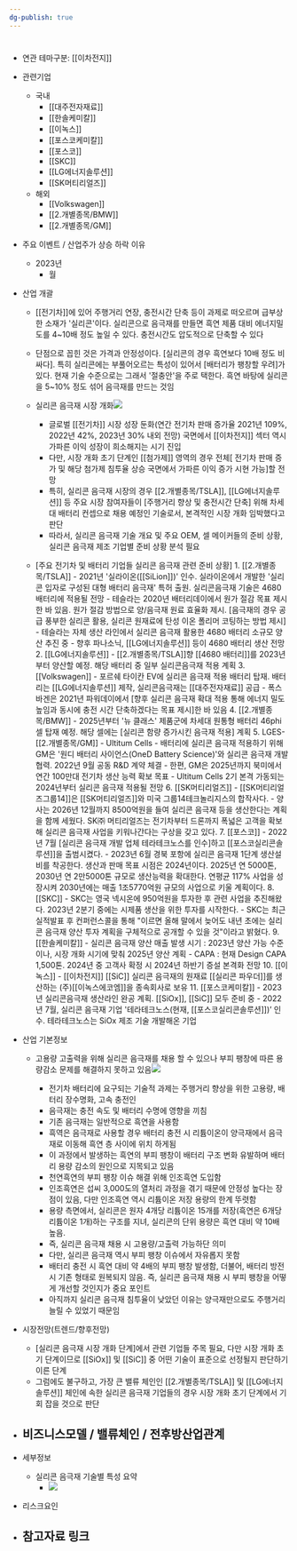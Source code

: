 ```yaml
---
dg-publish: true
---
```

#

- 연관 테마구분: [[이차전지]]




- 관련기업
	- 국내
		- [[대주전자재료]]
		- [[한솔케미칼]]
		- [[이녹스]]
		- [[포스코케미칼]]
		- [[포스코]]
		- [[SKC]]
		- [[LG에너지솔루션]]
		- [[SK머티리얼즈]]
	- 해외
		- [[Volkswagen]] 
		- [[2.개별종목/BMW]]
		- [[2.개별종목/GM]]




- 주요 이벤트 / 산업주가 상승 하락 이유
	- 2023년
		- 월





- 산업 개괄
	- [[전기차]]에 있어 주행거리 연장, 충전시간 단축 등이 과제로 떠오르며 급부상한 소재가 '실리콘'이다. 실리콘으로 음극재를 만들면 흑연 제품 대비 에너지밀도를 4~10배 정도 높일 수 있다. 충전시간도 압도적으로 단축할 수 있다
	- 단점으로 꼽힌 것은 가격과 안정성이다. [실리콘의 경우 흑연보다 10배 정도 비싸다]. 특히 실리콘에는 부풀어오르는 특성이 있어서 [배터리가 팽창할 우려]가 있다. 현재 기술 수준으로는 그래서 '절충안'을 주로 택한다. 흑연 바탕에 실리콘을 5~10% 정도 섞어 음극재를 만드는 것임
	- 실리콘 음극재 시장 개화![](https://i.imgur.com/KytcRPn.png)

		- 글로벌 [[전기차]] 시장 성장 둔화(연간 전기차 판매 증가율 2021년 109%, 2022년 42%, 2023년 30% 내외 전망) 국면에서 [[이차전지]] 섹터 역시 가파른 이익 성장이 희소해지는 시기 진입
		- 다만, 시장 개화 초기 단계인 [[첨가제]] 영역의 경우 전체[ 전기차 판매 증가 및 해당 첨가제 침투율 상승 국면에서 가파른 이익 증가 시현 가능]할 전망 
		- 특히, 실리콘 음극재 시장의 경우 [[2.개별종목/TSLA]], [[LG에너지솔루션]] 등 주요 시장 참여자들이 [주행거리 향상 및 충전시간 단축] 위해 차세대 배터리 컨셉으로 채용 예정인 기술로서, 본격적인 시장 개화 임박했다고 판단 
		- 따라서, 실리콘 음극재 기술 개요 및 주요 OEM, 셀 메이커들의 준비 상황, 실리콘 음극재 제조 기업별 준비 상황 분석 필요
	- [주요 전기차 및 배터리 기업들 실리콘 음극재 관련 준비 상황] 
			1. [[2.개별종목/TSLA]] 
				- 2021년 '실라이온([[SiLion]])' 인수. 실라이온에서 개발한 '실리콘 입자로 구성된 대형 배터리 음극재' 특허 출원. 실리콘음극재 기술은 4680 배터리에 적용될 전망 
				- 테슬라는 2020년 배터리데이에서 원가 절감 목표 제시한 바 있음. 원가 절감 방법으로 양/음극재 원료 효율화 제시. [음극재의 경우 공급 풍부한 실리콘 활용, 실리콘 원재료에 탄성 이온 폴리머 코팅하는 방법 제시] 
				- 테슬라는 자체 생산 라인에서 실리콘 음극재 활용한 4680 배터리 소규모 양산 추진 중 
				- 향후 파나소닉, [[LG에너지솔루션]]  등이 4680 배터리 생산 전망 
			2. [[LG에너지솔루션]]
				  - [[2.개별종목/TSLA]]향 [[4680 배터리]]를 2023년부터 양산할 예정. 해당 배터리 중 일부 실리콘음극재 적용 계획 
			3. [[Volkswagen]] 
				- 포르쉐 타이칸 EV에 실리콘 음극재 적용 배터리 탑재. 배터리는 [[LG에너지솔루션]] 제작, 실리콘음극재는 [[대주전자재료]] 공급 
				- 폭스바겐은 2021년 파워데이에서 [향후 실리콘 음극재 확대 적용 통해 에너지 밀도 높임과 동시에 충전 시간 단축하겠다는 목표 제시]한 바 있음 
			4. [[2.개별종목/BMW]]
				- 2025년부터 '뉴 클래스' 제품군에 차세대 원통형 배터리 46phi 셀 탑재 예정. 해당 셀에는 [실리콘 함량 증가시킨 음극재 적용] 계획 
			5. LGES-[[2.개별종목/GM]] - Ultitum Cells 
				- 배터리에 실리콘 음극재 적용하기 위해 GM은 '원디 배터리 사이언스(OneD Battery Science)'와 실리콘 음극재 개발 협력. 2022년 9월 공동 R&D 계약 체결 
				- 한편, GM은 2025년까지 북미에서 연간 100만대 전기차 생산 능력 확보 목표 
				- Ultitum Cells 2기 본격 가동되는 2024년부터 실리콘 음극재 적용될 전망
			6.  [[SK머티리얼즈]]
				-  [[SK머티리얼즈그룹14]]은 [[SK머티리얼즈]]와 미국 그룹14테크놀리지스의 합작사다. 
				- 양사는 2026년 12월까지 8500억원을 들여 실리콘 음극재 등을 생산한다는 계획을 함께 세웠다. SK㈜ 머티리얼즈는 전기차부터 드론까지 폭넓은 고객을 확보해 실리콘 음극재 사업을 키워나간다는 구상을 갖고 있다.
			7. [[포스코]]
				- 2022년 7월 [실리콘 음극재 개발 업체 테라테크노스를 인수]하고 [[포스코실리콘솔루션]]을 출범시켰다. 
				- 2023년 6월 경북 포항에 실리콘 음극재 1단계 생산설비를 착공한다. 생산과 판매 목표 시점은 2024년이다. 2025년 연 5000톤, 2030년 연 2만5000톤 규모로 생산능력을 확대한다. 연평균 117% 사업을 성장시켜 2030년에는 매출 1조5770억원 규모의 사업으로 키울 계획이다.
			8. [[SKC]]
				- SKC는 영국 넥시온에 950억원을 투자한 후 관련 사업을 추진해왔다. 2023년 2분기 중에는 시제품 생산을 위한 투자를 시작한다. 
				- SKC는 최근 실적발표 후 컨퍼런스콜을 통해 "이르면 올해 말에서 늦어도 내년 초에는 실리콘 음극재 양산 투자 계획을 구체적으로 공개할 수 있을 것"이라고 밝혔다.
			9.  [[한솔케미칼]]
				- 실리콘 음극재 양산 매출 발생 시기 : 2023년 양산 가능 수준이나, 시장 개화 시기에 맞춰 2025년 양산 계획
				- CAPA : 현재 Design CAPA 1,500톤. 2024년 중 고객사 확정 시 2024년 하반기 증설 본격화 전망
			10. [[이녹스]]
				- [[이차전지]]  [[SiC]] 실리콘 음극재의 원재료 [[실리콘 파우더]]를 생산하는 (주)[[이녹스에코엠]]을 종속회사로 보유
			11. [[포스코케미칼]]
				- 2023년 실리콘음극재 생산라인 완공 계획. [[SiOx]], [[SiC]] 모두 준비 중 
				- 2022년 7월, 실리콘 음극재 기업 '테라테크노스(현재, [[포스코실리콘솔루션]])’ 인수. 테라테크노스는 SiOx 제조 기술 개발해온 기업

- 산업 기본정보
	- 고용량 고출력을 위해 실리콘 음극재를 채용 할 수 있으나 부피 팽창에 따른 용량감소 문제를 해결하지 못하고 있음![](https://i.imgur.com/77vYm3Z.png)

		- 전기차 배터리에 요구되는 기술적 과제는 주행거리 향상을 위한 고용량, 배터리 장수명화, 고속 충전인 
		- 음극재는 충전 속도 및 배터리 수명에 영향을 끼침
		- 기존 음극재는 일반적으로 흑연을 사용함
		- 흑역은 음극재로 사용할 경우 배터리 충전 시 리튬이온이 양극재에서 음극재로 이동해 흑연 층 사이에 위치 하게됨
		- 이 과정에서 발생하는 흑연의 부피 팽창이 배터리 구조 변화 유발하며 배터리 용량 감소의 원인으로 지목되고 있음 
		- 천연흑연의 부피 팽창 이슈 해결 위해 인조흑연 도입함
		- 인조흑연은 섭씨 3,000도의 열처리 과정을 겪기 때문에 안정성 높다는 장점이 있음, 다만 인조흑연 역시 리튬이온 저장 용량의 한계 뚜렷함
		- 용량 측면에서, 실리콘은 원자 4개당 리튬이온 15개를 저장(흑연은 6개당 리튬이온 1개)하는 구조를 지녀, 실리콘의 단위 용량은 흑연 대비 약 10배 높음. 
		- 즉, 실리콘 음극재 채용 시 고용량/고출력 가능하단 의미
		- 다만, 실리콘 음극재 역시 부피 팽창 이슈에서 자유롭지 못함
		- 배터리 충전 시 흑연 대비 약 4배의 부피 팽창 발생함, 더불어, 배터리 방전 시 기존 형태로 원복되지 않음. 즉, 실리콘 음극재 채용 시 부피 팽창을 어떻게 개선할 것인지가 중요 포인트 
		- 아직까지 실리콘 음극재 침투율이 낮았던 이유는 양극재만으로도 주행거리 늘릴 수 있었기 때문임



- 시장전망(트렌드/향후전망)
	- [실리콘 음극재 시장 개화 단계]에서 관련 기업들 주목 필요, 다만 시장 개화 초기 단계이므로 [[SiOx]] 및 [[SiC]] 중 어떤 기술이 표준으로 선정될지 판단하기 이른 단계
	- 그럼에도 불구하고, 가장 큰 밸류 체인인 [[2.개별종목/TSLA]] 및 [[LG에너지솔루션]] 체인에 속한 실리콘 음극재 기업들의 경우 시장 개화 초기 단계에서 기회 잡을 것으로 판단





- 비즈니스모델 / 밸류체인 / 전후방산업관계
	- 




- 세부정보
	- 실리콘 음극재 기술별 특성 요약
		- ![](https://i.imgur.com/R7guJVp.png)





- 리스크요인




- 참고자료 링크
	- 

